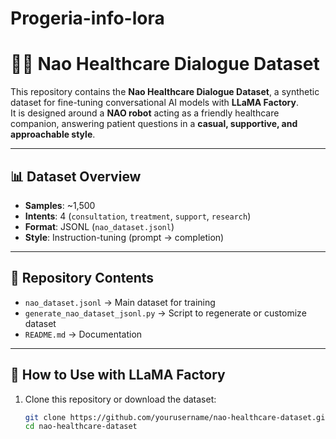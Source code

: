 # Progeria-info-lora

# 🧑‍⚕️ Nao Healthcare Dialogue Dataset  

This repository contains the **Nao Healthcare Dialogue Dataset**, a synthetic dataset for fine-tuning conversational AI models with **LLaMA Factory**.  
It is designed around a **NAO robot** acting as a friendly healthcare companion, answering patient questions in a **casual, supportive, and approachable style**.  

---

## 📊 Dataset Overview  
- **Samples**: ~1,500  
- **Intents**: 4 (`consultation`, `treatment`, `support`, `research`)  
- **Format**: JSONL (`nao_dataset.jsonl`)  
- **Style**: Instruction-tuning (prompt → completion)  

---

## 📂 Repository Contents  
- `nao_dataset.jsonl` → Main dataset for training  
- `generate_nao_dataset_jsonl.py` → Script to regenerate or customize dataset  
- `README.md` → Documentation  

---

## 🔧 How to Use with LLaMA Factory  

1. Clone this repository or download the dataset:  
   ```bash
   git clone https://github.com/yourusername/nao-healthcare-dataset.git
   cd nao-healthcare-dataset
